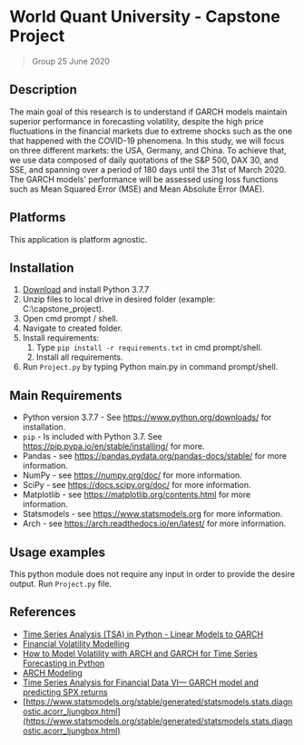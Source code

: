 # World Quant University - Capstone Project

>Group 25 June 2020

## Description

The main goal of this research is to understand if GARCH models maintain superior performance in forecasting volatility, despite the high price fluctuations in the financial markets due to extreme shocks such as the one that happened with the COVID-19 phenomena. In this study, we will focus on three different markets: the USA, Germany, and China. To achieve that, we use data composed of daily quotations of the S\&P 500, DAX 30, and SSE, and spanning over a period of 180 days until the 31st of March 2020. The GARCH models' performance will be assessed using loss functions such as Mean Squared Error (MSE) and Mean Absolute Error (MAE).

## Platforms

This application is platform agnostic.

## Installation

1. [Download](https://www.python.org/downloads/) and install Python 3.7.7
2. Unzip files to local drive in desired folder (example: C:\capstone_project).
3. Open cmd prompt / shell.
4. Navigate to created folder.
5. Install requirements:
   1. Type `pip install -r requirements.txt` in cmd prompt/shell.
   2. Install all requirements.
6. Run `Project.py` by typing Python main.py in command prompt/shell.

## Main Requirements

- Python version 3.7.7 - See https://www.python.org/downloads/ for installation.
- `pip` - Is included with Python 3.7. See https://pip.pypa.io/en/stable/installing/ for more.
- Pandas - see https://pandas.pydata.org/pandas-docs/stable/ for more information.
- NumPy - see https://numpy.org/doc/ for more information.
- SciPy - see https://docs.scipy.org/doc/ for more information.
- Matplotlib  - see https://matplotlib.org/contents.html for more information.
- Statsmodels - see https://www.statsmodels.org for more information.
- Arch - see https://arch.readthedocs.io/en/latest/ for more information.

## Usage examples

This python module does not require any input in order to provide the desire output. Run `Project.py` file.

## References

- [Time Series Analysis (TSA) in Python - Linear Models to GARCH](http://www.blackarbs.com/blog/time-series-analysis-in-python-linear-models-to-garch/11/1/2016)
- [Financial Volatility Modelling](http://web.vu.lt/mif/a.buteikis/wp-content/uploads/2019/03/02_GARCH.html)
- [How to Model Volatility with ARCH and GARCH for Time Series Forecasting in Python](https://machinelearningmastery.com/develop-arch-and-garch-models-for-time-series-forecasting-in-python/)
- [ARCH Modeling](https://arch.readthedocs.io/en/latest/univariate/univariate_volatility_modeling.html)
- [Time Series Analysis for Financial Data VI— GARCH model and predicting SPX returns](https://medium.com/auquan/time-series-analysis-for-finance-arch-garch-models-822f87f1d755)
- [https://www.statsmodels.org/stable/generated/statsmodels.stats.diagnostic.acorr_ljungbox.html](https://www.statsmodels.org/stable/generated/statsmodels.stats.diagnostic.acorr_ljungbox.html)
